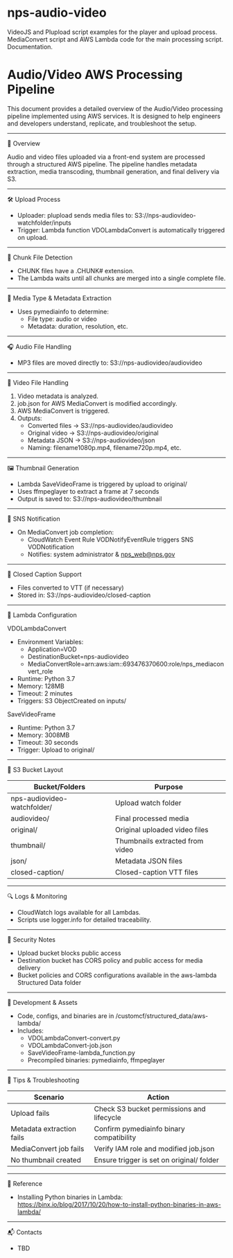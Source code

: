 # nps-audio-video
VideoJS and Plupload script examples for the player and upload process. MediaConvert script and AWS Lambda code for the main processing script. Documentation.

# Audio/Video AWS Processing Pipeline

This document provides a detailed overview of the Audio/Video processing pipeline implemented using AWS services. It is designed to help engineers and developers understand, replicate, and troubleshoot the setup.

---

📌 Overview

Audio and video files uploaded via a front-end system are processed through a structured AWS pipeline. The pipeline handles metadata extraction, media transcoding, thumbnail generation, and final delivery via S3.

---

🛠 Upload Process

- Uploader: plupload sends media files to:
  S3://nps-audiovideo-watchfolder/inputs
- Trigger: Lambda function VDOLambdaConvert is automatically triggered on upload.

---

🧩 Chunk File Detection

- CHUNK files have a .CHUNK# extension.
- The Lambda waits until all chunks are merged into a single complete file.

---

🧠 Media Type & Metadata Extraction

- Uses pymediainfo to determine:
  - File type: audio or video
  - Metadata: duration, resolution, etc.

---

🎧 Audio File Handling

- MP3 files are moved directly to:
  S3://nps-audiovideo/audiovideo

---

🎥 Video File Handling

1. Video metadata is analyzed.
2. job.json for AWS MediaConvert is modified accordingly.
3. AWS MediaConvert is triggered.
4. Outputs:
   - Converted files → S3://nps-audiovideo/audiovideo
   - Original video → S3://nps-audiovideo/original
   - Metadata JSON → S3://nps-audiovideo/json
   - Naming: filename1080p.mp4, filename720p.mp4, etc.

---

🖼 Thumbnail Generation

- Lambda SaveVideoFrame is triggered by upload to original/
- Uses ffmpeglayer to extract a frame at 7 seconds
- Output is saved to:
  S3://nps-audiovideo/thumbnail

---

📣 SNS Notification

- On MediaConvert job completion:
  - CloudWatch Event Rule VODNotifyEventRule triggers SNS VODNotification
  - Notifies: system administrator & nps_web@nps.gov

---

📝 Closed Caption Support

- Files converted to VTT (if necessary)
- Stored in:
  S3://nps-audiovideo/closed-caption

---

🔧 Lambda Configuration

VDOLambdaConvert
- Environment Variables:
  - Application=VOD
  - DestinationBucket=nps-audiovideo
  - MediaConvertRole=arn:aws:iam::693476370600:role/nps_mediaconvert_role
- Runtime: Python 3.7
- Memory: 128MB
- Timeout: 2 minutes
- Triggers: S3 ObjectCreated on inputs/

SaveVideoFrame
- Runtime: Python 3.7
- Memory: 3008MB
- Timeout: 30 seconds
- Trigger: Upload to original/

---

📁 S3 Bucket Layout

| Bucket/Folders                | Purpose                         |
| ----------------------------- | ------------------------------- |
| nps-audiovideo-watchfolder/   | Upload watch folder             |
| audiovideo/                   | Final processed media           |
| original/                     | Original uploaded video files   |
| thumbnail/                    | Thumbnails extracted from video |
| json/                         | Metadata JSON files             |
| closed-caption/               | Closed-caption VTT files        |

---

🔍 Logs & Monitoring

- CloudWatch logs available for all Lambdas.
- Scripts use logger.info for detailed traceability.

---

🔐 Security Notes

- Upload bucket blocks public access
- Destination bucket has CORS policy and public access for media delivery
- Bucket policies and CORS configurations available in the aws-lambda Structured Data folder

---

🧪 Development & Assets

- Code, configs, and binaries are in /customcf/structured_data/aws-lambda/
- Includes:
  - VDOLambdaConvert-convert.py
  - VDOLambdaConvert-job.json
  - SaveVideoFrame-lambda_function.py
  - Precompiled binaries: pymediainfo, ffmpeglayer

---

🧠 Tips & Troubleshooting

| Scenario                  | Action                                      |
| ------------------------- | ------------------------------------------- |
| Upload fails              | Check S3 bucket permissions and lifecycle   |
| Metadata extraction fails | Confirm pymediainfo binary compatibility    |
| MediaConvert job fails    | Verify IAM role and modified job.json       |
| No thumbnail created      | Ensure trigger is set on original/ folder   |

---

🔗 Reference

- Installing Python binaries in Lambda: https://binx.io/blog/2017/10/20/how-to-install-python-binaries-in-aws-lambda/

---

📬 Contacts

- TBD

